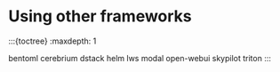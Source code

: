 # Using other frameworks

:::{toctree}
:maxdepth: 1

bentoml
cerebrium
dstack
helm
lws
modal
open-webui
skypilot
triton
:::
